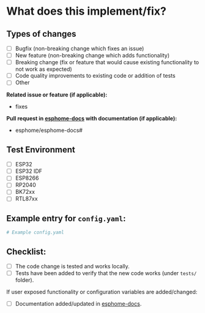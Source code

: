 # What does this implement/fix?

<!-- Quick description and explanation of changes -->

## Types of changes

- [ ] Bugfix (non-breaking change which fixes an issue)
- [ ] New feature (non-breaking change which adds functionality)
- [ ] Breaking change (fix or feature that would cause existing functionality to not work as expected)
- [ ] Code quality improvements to existing code or addition of tests
- [ ] Other

**Related issue or feature (if applicable):** 

- fixes <link to issue>

**Pull request in [esphome-docs](https://github.com/esphome/esphome-docs) with documentation (if applicable):** 

- esphome/esphome-docs#<esphome-docs PR number goes here>

## Test Environment

- [ ] ESP32
- [ ] ESP32 IDF
- [ ] ESP8266
- [ ] RP2040
- [ ] BK72xx
- [ ] RTL87xx

## Example entry for `config.yaml`:

```yaml
# Example config.yaml

```

## Checklist:
  - [ ] The code change is tested and works locally.
  - [ ] Tests have been added to verify that the new code works (under `tests/` folder).

If user exposed functionality or configuration variables are added/changed:
  - [ ] Documentation added/updated in [esphome-docs](https://github.com/esphome/esphome-docs).
